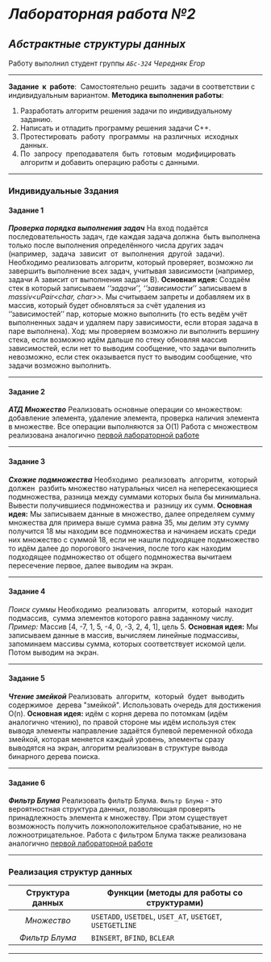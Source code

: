 # *Лабораторная работа №2*
## *Абстрактные структуры данных*
Работу выполнил студент группы *`АБс-324`* *Чередняк Егор*

---
**Задание  к  работе**:  Самостоятельно решить  задачи в соответствии с индивидуальным вариантом.
**Методика выполнения работы**:
1. Разработать алгоритм решения задачи по индивидуальному заданию.
2. Написать и отладить программу решения задачи С++.
3. Протестировать  работу  программы  на различных  исходных данных.
4. По  запросу  преподавателя  быть  готовым  модифицировать алгоритм и добавить операцию работы с данными.
---
### Индивидуальные Зздания
#### Задание 1
***Проверка порядка выполнения задач***
На вход подаётся последовательность задач, где каждая задача должна  быть выполнена только после выполнения определённого числа других задач (например,  задача  зависит  от  выполнения  другой  задачи).  Необходимо реализовать алгоритм, который проверяет, возможно ли завершить выполнение всех задач, учитывая зависимости (например, задачи A зависит от выполнения задачи B).
**Основная идея:** Создаём стек в который записываем _‘‘задачи’’,_ _‘’зависимости’’_ записываем в _massiv<uPair<char, char>>._ Мы считываем запреты и добавляем их в массив, который будет обновляться за счёт удаления из ‘’зависимостей’’ пар, которые можно выполнить (то есть ведём учёт выполненных задач и удаляем пару зависимости, если вторая задача в паре выполнена). Ход: мы проверяем возможно ли выполнить вершину стека, если возможно идём дальше по стеку обновляя массив зависимостей, если нет то выводим сообщение, что задачи выполнить невозможно, если стек оказывается пуст то выводим сообщение, что задачи возможно выполнить.

---
#### Задание 2
***АТД Множество***
Реализовать основные операции со множеством: добавление элемента, удаление элемента, проверка наличия элемента в множестве.
Все операции выполняются за O(1)
Работа с множеством реализована аналогично [первой лабораторной работе](https://github.com/centir1489/laboratornayrabota1)

---
#### Задание 3
***Схожие подмножества***
Необходимо  реализовать  алгоритм,  который  должен  разбить множество натуральных чисел на непересекающиеся подмножества, разница между суммами которых была бы минимальна. Вывести получившиеся подмножества и  разницу их сумм.
**Основная идея:** Мы записываем данные в множество, далее определяем сумму множества для примера выше сумма равна 35, мы делим эту сумму получится 18 мы находим все подмножества и начинаем искать среди них множество с суммой 18, если не нашли подходящее подмножество то идём далее до порогового значения, после того как находим подходящее подмножество от общего подмножества вычитаем пересечение первое, далее выводим на экран.

---
#### Задание 4
*Поиск суммы*
Необходимо  реализовать  алгоритм,  который  находит  подмассив,  сумма элементов которого равна заданному числу.
*Пример:* Массив [4, -7, 1, 5, -4, 0, -3, 2, 4, 1], цель 5.
**Основная идея:** Мы записываем данные в массив, вычисляем линейные подмассивы, запоминаем массивы сумма, которых соответствует искомой цели. Потом выводим на экран.

---
#### Задание 5
***Чтение змейкой***
Реализовать  алгоритм,  который  будет  выводить  содержимое  дерева "змейкой". Использовать очередь для достижения O(n).
**Основная идея:** идём с корня дерева по потомкам (идём аналогично чтению), по правой стороне мы идём используя стек выводя элементы направление задаётся булевой переменной обхода змейкой, которая меняется каждый уровень, элементы сразу выводятся на экран, алгоритм реализован в структуре вывода бинарного дерева поиска.

---
#### Задание 6
***Фильтр Блума***
Реализовать фильтр Блума.
`Фильтр Блума` -  это вероятностная структура данных, позволяющая проверять принадлежность элемента к множеству. При этом существует возможность получить ложноположительное срабатывание, но не ложноотрицательное. 
Работа с фильтром Блума также реализована аналогично [первой лабораторной работе](https://github.com/centir1489/laboratornayrabota1)

---
### Реализация структур данных

| **Структура данных** | **Функции (методы для работы со структурами)**            |
| :------------------: | --------------------------------------------------------- |
|     *Множество*      | `USETADD`, `USETDEL`, `USET_AT`, `USETGET`, `USETGETLINE` |
|    *Фильтр Блума*    | `BINSERT`, `BFIND`, `BCLEAR`                              |

---

